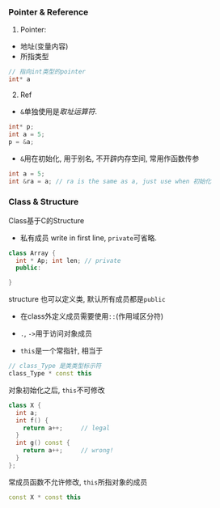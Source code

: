 ### Pointer & Reference
1. Pointer:
- 地址(变量内容)
- 所指类型

```cpp
// 指向int类型的pointer
int* a
```
2. Ref
- `&`单独使用是*取址运算符*.
```cpp
int* p;
int a = 5;
p = &a;
```

- `&`用在初始化, 用于别名, 不开辟内存空间, 常用作函数传参
```cpp
int a = 5;
int &ra = a; // ra is the same as a, just use when 初始化
```

### Class & Structure
Class基于C的Structure
- 私有成员 write in first line, `private`可省略.
```cpp
class Array {
  int * Ap; int len; // private
  public:

}
```
structure 也可以定义类, 默认所有成员都是`public`
- 在class外定义成员需要使用`::`(作用域区分符)
- `.`, `->`用于访问对象成员

- `this`是一个常指针, 相当于
```cpp
// class_Type 是类类型标示符
class_Type * const this
```
对象初始化之后, `this`不可修改

```cpp
class X {
  int a;
  int f() {
    return a++;     // legal
  }
  int g() const {
    return a++;     // wrong!
  }
};
```

常成员函数不允许修改, `this`所指对象的成员
```cpp
const X * const this
```